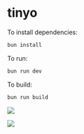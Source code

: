 # tinyo

To install dependencies:

```bash
bun install
```

To run:

```bash
bun run dev
```

To build:

```bash
bun run build
```

![](public/Screenshot-2025-08-01-12-53-46.png)

![](public/Screenshot-2025-08-01-12-54-35.png)
